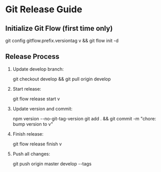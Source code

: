 # Git Release Guide

## Initialize Git Flow (first time only)

git config gitflow.prefix.versiontag v && git flow init -d

## Release Process

1. Update develop branch:

   git checkout develop && git pull origin develop

2. Start release:

   git flow release start v<version>

3. Update version and commit:

   npm version <version> --no-git-tag-version
   git add . && git commit -m "chore: bump version to v<version>"

4. Finish release:

   git flow release finish v<version>

5. Push all changes:

   git push origin master develop --tags
